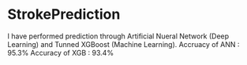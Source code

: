 # StrokePrediction
I have performed prediction through Artificial Nueral Network (Deep Learning) and Tunned XGBoost (Machine Learning).
Accruacy of ANN : 95.3%
Accuracy of XGB : 93.4%
